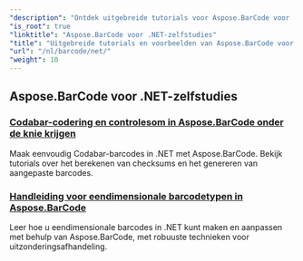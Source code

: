 ```yaml
---
"description": "Ontdek uitgebreide tutorials voor Aspose.BarCode voor .NET. Leer barcodes genereren, aanpassen en beheren met gedetailleerde, stapsgewijze handleidingen."
"is_root": true
"linktitle": "Aspose.BarCode voor .NET-zelfstudies"
"title": "Uitgebreide tutorials en voorbeelden van Aspose.BarCode voor .NET"
"url": "/nl/barcode/net/"
"weight": 10
---
```


## Aspose.BarCode voor .NET-zelfstudies
### [Codabar-codering en controlesom in Aspose.BarCode onder de knie krijgen](./mastering-codabar-encoding-and-checksum/)
Maak eenvoudig Codabar-barcodes in .NET met Aspose.BarCode. Bekijk tutorials over het berekenen van checksums en het genereren van aangepaste barcodes.
### [Handleiding voor eendimensionale barcodetypen in Aspose.BarCode](./guide-one-dimensional-barcode-types/)
Leer hoe u eendimensionale barcodes in .NET kunt maken en aanpassen met behulp van Aspose.BarCode, met robuuste technieken voor uitzonderingsafhandeling.